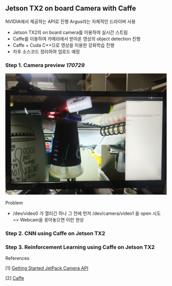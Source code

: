 ## Jetson TX2 on board Camera with Caffe

NVIDIA에서 제공하는 API로 진행
Argus라는 자체적인 드라이버 사용

* Jetson TX2의 on board camera를 이용하여 실시간 스트림
* Caffe를 이용하여 카메라에서 받아온 영상의 object detection 진행
* Caffe + Cuda C++으로 영상을 이용한 강화학습 진행
* 차후 소스코드 정리하여 업로드 예정

### Step 1. Camera preview _170729_

![Preview](https://github.com/engelin/engelin.github.io/blob/master/images/%ED%94%84%EB%A6%AC%EB%B7%B0%ED%85%8C%EC%8A%A4%ED%8A%B8.jpg?raw=true)

Problem
- /dev/video0 가 열리긴 하나 그 전에 먼저 /dev/camera/video1 을 open 시도
=> Webcam을 꽂아놓으면 이런 현상 

### Step 2. CNN using Caffe on Jetson TX2


### Step 3. Reinforcement Learning using Caffe on Jetson TX2


References

[1] [Getting Started JetPack Camera API](http://on-demand.gputechconf.com/gtc/2016/webinar/getting-started-jetpack-camera-api.pdf)

[2] [Caffe](http://caffe.berkeleyvision.org/)
